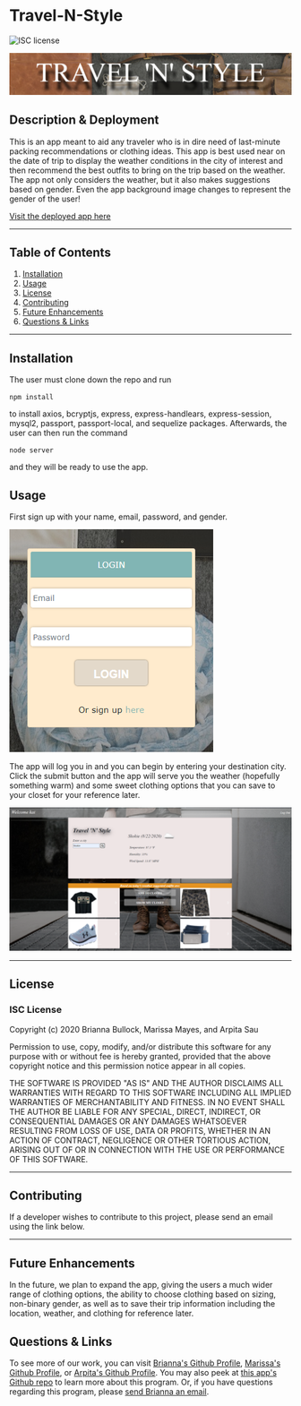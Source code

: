 # Travel-N-Style
![ISC license](https://img.shields.io/badge/License-ISC-blue.svg) 

![Travel N Style App Image](/public/assets/images/city/title.PNG)

## Description & Deployment
This is an app meant to aid any traveler who is in dire need of last-minute packing recommendations or clothing ideas. This app is best used near on the date of trip to display the weather conditions in the city of interest and then recommend the best outfits to bring on the trip based on the weather. The app not only considers the weather, but it also makes suggestions based on gender. Even the app background image changes to represent the gender of the user!

[Visit the deployed app here](https://evening-oasis-14753.herokuapp.com/)

---

## Table of Contents
1. [Installation](#Installation)
2. [Usage](#Usage)
3. [License](#license)
4. [Contributing](#Contributing)
5. [Future Enhancements](#Future-enhancements)
6. [Questions & Links](#Questions-&-links)
---

## Installation
The user must clone down the repo and run 
```
npm install
```
to install axios, bcryptjs, express, express-handlears, express-session, mysql2, passport, passport-local, and sequelize packages. Afterwards, the user can then run the command 
``` 
node server 
```
and they will be ready to use the app.

## Usage
First sign up with your name, email, password, and gender.  

![App Sign Up Image](/public/assets/images/city/signuppic.PNG)

The app will log you in and you can begin by entering your destination city. Click the submit button and the app will serve you the weather (hopefully something warm) and some sweet clothing options that you can save to your closet for your reference later.

![Full App Interface Image](/public/assets/images/city/fullapp.PNG)

---

## License
### ISC License
Copyright (c) 2020 Brianna Bullock, Marissa Mayes, and Arpita Sau

Permission to use, copy, modify, and/or distribute this software for any purpose with or without fee is hereby granted, provided that the above copyright notice and this permission notice appear in all copies.

THE SOFTWARE IS PROVIDED "AS IS" AND THE AUTHOR DISCLAIMS ALL WARRANTIES WITH REGARD TO THIS SOFTWARE INCLUDING ALL IMPLIED WARRANTIES OF MERCHANTABILITY AND FITNESS. IN NO EVENT SHALL THE AUTHOR BE LIABLE FOR ANY SPECIAL, DIRECT, INDIRECT, OR CONSEQUENTIAL DAMAGES OR ANY DAMAGES WHATSOEVER RESULTING FROM LOSS OF USE, DATA OR PROFITS, WHETHER IN AN ACTION OF CONTRACT, NEGLIGENCE OR OTHER TORTIOUS ACTION, ARISING OUT OF OR IN CONNECTION WITH THE USE OR PERFORMANCE OF THIS SOFTWARE. 

---
## Contributing
If a developer wishes to contribute to this project, please send an email using the link below.

---

## Future Enhancements
In the future, we plan to expand the app, giving the users a much wider range of clothing options, the ability to choose clothing based on sizing, non-binary gender, as well as to save their trip information including the location, weather, and clothing for reference later. 

## Questions & Links

To see more of our work, you can visit [Brianna's Github Profile](https://www.github.com/kairora), [Marissa's Github Profile](https://github.com/Marissa-Mayes), or [Arpita's Github Profile](https://github.com/arpitasau).  You may also peek at [this app's Github repo](https://github.com/kairora/travel-n-style) to learn more about this program.
Or, if you have questions regarding this program, please [send Brianna an email](mailto:brianna.bullock16@gmail.com). 
